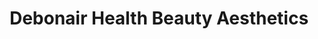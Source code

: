 ---
title: "Debonair Health Beauty Aesthetics"
url: /cleethorpes/debonair-health-beauty-aesthetics/
shop: beauty
---